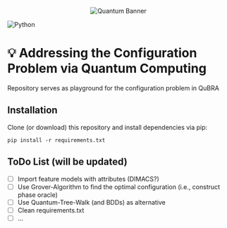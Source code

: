<p align="center">
<img src="https://user-images.githubusercontent.com/263321/180779012-f2cad23b-0e27-4b78-a2e6-00426cf38e5f.png" alt="Quantum Banner">
</p>

![Python](https://img.shields.io/badge/python-3670A0?style=for-the-badge&logo=python&logoColor=ffdd54)

# 💡 Addressing the Configuration Problem via Quantum Computing

Repository serves as playground for the configuration problem in QuBRA

## Installation

Clone (or download) this repository and install dependencies via pip:

```
pip install -r requirements.txt
```

## ToDo List (will be updated)
- [ ] Import feature models with attributes (DIMACS?)
- [ ] Use Grover-Algorithm to find the optimal configuration (i.e., construct phase oracle)
- [ ] Use Quantum-Tree-Walk (and BDDs) as alternative
- [ ] Clean requirements.txt
- [ ] ...
